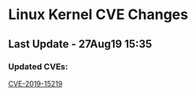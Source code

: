 
# **Linux Kernel CVE Changes**

## Last Update - 27Aug19 15:35

### **Updated CVEs:**

[CVE-2019-15219](cves/CVE-2019-15219)  
